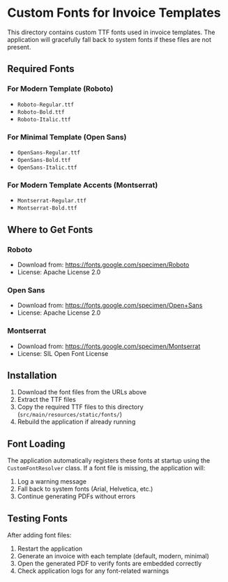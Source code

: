 # Custom Fonts for Invoice Templates

This directory contains custom TTF fonts used in invoice templates. The application will gracefully fall back to system fonts if these files are not present.

## Required Fonts

### For Modern Template (Roboto)
- `Roboto-Regular.ttf`
- `Roboto-Bold.ttf`
- `Roboto-Italic.ttf`

### For Minimal Template (Open Sans)
- `OpenSans-Regular.ttf`
- `OpenSans-Bold.ttf`
- `OpenSans-Italic.ttf`

### For Modern Template Accents (Montserrat)
- `Montserrat-Regular.ttf`
- `Montserrat-Bold.ttf`

## Where to Get Fonts

### Roboto
- Download from: https://fonts.google.com/specimen/Roboto
- License: Apache License 2.0

### Open Sans
- Download from: https://fonts.google.com/specimen/Open+Sans
- License: Apache License 2.0

### Montserrat
- Download from: https://fonts.google.com/specimen/Montserrat
- License: SIL Open Font License

## Installation

1. Download the font files from the URLs above
2. Extract the TTF files
3. Copy the required TTF files to this directory (`src/main/resources/static/fonts/`)
4. Rebuild the application if already running

## Font Loading

The application automatically registers these fonts at startup using the `CustomFontResolver` class. If a font file is missing, the application will:

1. Log a warning message
2. Fall back to system fonts (Arial, Helvetica, etc.)
3. Continue generating PDFs without errors

## Testing Fonts

After adding font files:

1. Restart the application
2. Generate an invoice with each template (default, modern, minimal)
3. Open the generated PDF to verify fonts are embedded correctly
4. Check application logs for any font-related warnings
